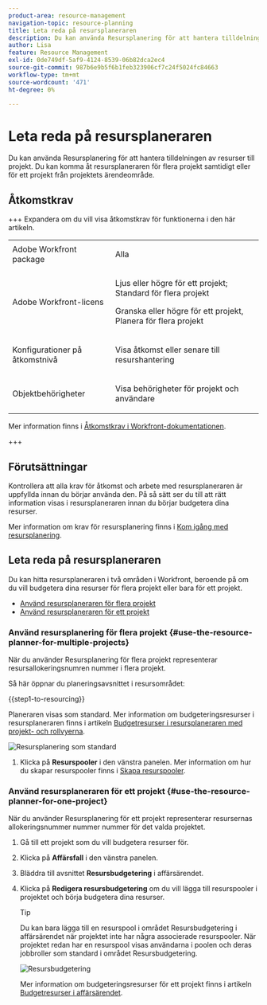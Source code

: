 ```yaml
---
product-area: resource-management
navigation-topic: resource-planning
title: Leta reda på resursplaneraren
description: Du kan använda Resursplanering för att hantera tilldelningen av resurser till projekt. Du kan komma åt resursplaneraren för flera projekt samtidigt eller för ett projekt från projektets ärendeområde.
author: Lisa
feature: Resource Management
exl-id: 0de749df-5af9-4124-8539-06b82dca2ec4
source-git-commit: 987b6e9b5f6b1feb323906cf7c24f5024fc84663
workflow-type: tm+mt
source-wordcount: '471'
ht-degree: 0%

---
```


# Leta reda på resursplaneraren

<!--
<p data-mc-conditions="QuicksilverOrClassic.Draft mode">(This came off this article: draft that content in the article when this comes live: /Content/Resource Mgmt/Resource Planning/get-started-resource-planner.html)</p>
-->

Du kan använda Resursplanering för att hantera tilldelningen av resurser till projekt. Du kan komma åt resursplaneraren för flera projekt samtidigt eller för ett projekt från projektets ärendeområde.

## Åtkomstkrav

+++ Expandera om du vill visa åtkomstkrav för funktionerna i den här artikeln.

<table style="table-layout:auto"> 
 <col> 
 <col> 
 <tbody> 
  <tr> 
   <td>Adobe Workfront package</td> 
   <td><p>Alla</p></td>
  </tr> 
  <tr> 
   <td>Adobe Workfront-licens</td> 
   <td><p>Ljus eller högre för ett projekt; Standard för flera projekt</p>
       <p>Granska eller högre för ett projekt, Planera för flera projekt</p></td>
  </tr> 
  <tr> 
   <td>Konfigurationer på åtkomstnivå</td> 
   <td> <p>Visa åtkomst eller senare till resurshantering</p> </td> 
  </tr> 
  <tr> 
   <td>Objektbehörigheter</td> 
   <td> <p>Visa behörigheter för projekt och användare </p> </td> 
  </tr> 
 </tbody> 
</table>

Mer information finns i [Åtkomstkrav i Workfront-dokumentationen](/help/quicksilver/administration-and-setup/add-users/access-levels-and-object-permissions/access-level-requirements-in-documentation.md).

+++

## Förutsättningar

Kontrollera att alla krav för åtkomst och arbete med resursplaneraren är uppfyllda innan du börjar använda den. På så sätt ser du till att rätt information visas i resursplaneraren innan du börjar budgetera dina resurser.

Mer information om krav för resursplanering finns i [Kom igång med resursplanering](../../resource-mgmt/resource-planning/get-started-resource-planning.md).

## Leta reda på resursplaneraren

Du kan hitta resursplaneraren i två områden i Workfront, beroende på om du vill budgetera dina resurser för flera projekt eller bara för ett projekt.

* [Använd resursplaneraren för flera projekt](#use-the-resource-planner-for-multiple-projects)
* [Använd resursplaneraren för ett projekt](#use-the-resource-planner-for-one-project)

### Använd resursplanering för flera projekt {#use-the-resource-planner-for-multiple-projects}

När du använder Resursplanering för flera projekt representerar resursallokeringsnumren nummer i flera projekt.

Så här öppnar du planeringsavsnittet i resursområdet:

{{step1-to-resourcing}}

Planeraren visas som standard.  Mer information om budgeteringsresurser i resursplaneraren finns i artikeln [Budgetresurser i resursplaneraren med projekt- och rollvyerna](../../resource-mgmt/resource-planning/budget-resources-project-role-views-resource-planner.md).

![Resursplanering som standard](assets/qs-resource-management-area-with-planner-as-default-350x152.png)

1. Klicka på **Resurspooler** i den vänstra panelen.
Mer information om hur du skapar resurspooler finns i [Skapa resurspooler](../../resource-mgmt/resource-planning/resource-pools/create-resource-pools.md).

### Använd resursplaneraren för ett projekt {#use-the-resource-planner-for-one-project}

När du använder Resursplanering för ett projekt representerar resursernas allokeringsnummer nummer nummer för det valda projektet.

1. Gå till ett projekt som du vill budgetera resurser för.
1. Klicka på **Affärsfall** i den vänstra panelen.
1. Bläddra till avsnittet **Resursbudgetering** i affärsärendet.
1. Klicka på **Redigera resursbudgetering** om du vill lägga till resurspooler i projektet och börja budgetera dina resurser.

   >[!TIP]
   >
   >Du kan bara lägga till en resurspool i området Resursbudgetering i affärsärendet när projektet inte har några associerade resurspooler. När projektet redan har en resurspool visas användarna i poolen och deras jobbroller som standard i området Resursbudgetering.

   ![Resursbudgetering](assets/resource-budgeting-area-on-project-350x70.png)

   Mer information om budgeteringsresurser för ett projekt finns i artikeln [Budgetresurser i affärsärendet](../../manage-work/projects/define-a-business-case/budget-resources-in-business-case.md).
